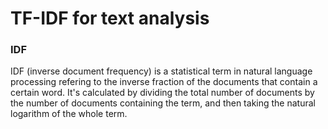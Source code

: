 # TF-IDF for text analysis

### IDF 
IDF (inverse document frequency) is a statistical term in natural language 
processing refering to the inverse fraction of the documents that contain 
a certain word. It's calculated by dividing the total number of documents by 
the number of documents containing the term, and then taking the natural 
logarithm of the whole term. 

